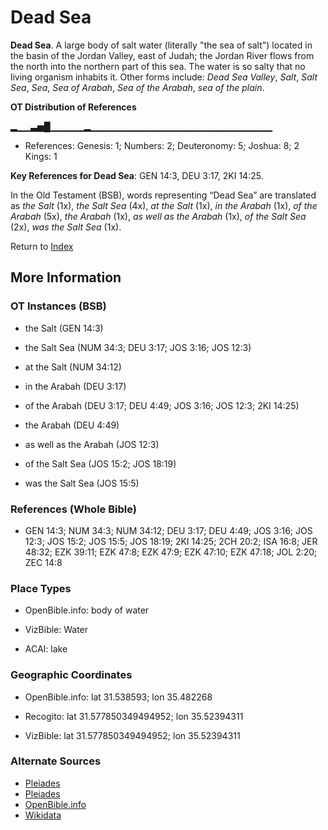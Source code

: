 # Dead Sea
**Dead Sea**. 
A large body of salt water (literally "the sea of salt") located in the basin of the Jordan Valley, east of Judah; the Jordan River flows from the north into the northern part of this sea. The water is so salty that no living organism inhabits it. 
Other forms include: 
*Dead Sea Valley*, *Salt*, *Salt Sea*, *Sea*, *Sea of Arabah*, *Sea of the Arabah*, *sea of the plain*. 


**OT Distribution of References**

▂▁▁▃▅█▁▁▁▁▁▂▁▁▁▁▁▁▁▁▁▁▁▁▁▁▁▁▁▁▁▁▁▁▁▁▁▁▁
* References: Genesis: 1; Numbers: 2; Deuteronomy: 5; Joshua: 8; 2 Kings: 1



**Key References for Dead Sea**: 
GEN 14:3, DEU 3:17, 2KI 14:25. 


In the Old Testament (BSB), words representing “Dead Sea” are translated as 
*the Salt* (1x), *the Salt Sea* (4x), *at the Salt* (1x), *in the Arabah* (1x), *of the Arabah* (5x), *the Arabah* (1x), *as well as the Arabah* (1x), *of the Salt Sea* (2x), *was the Salt Sea* (1x). 




Return to [Index](00-Index.md)

## More Information

### OT Instances (BSB)

* the Salt (GEN 14:3)

* the Salt Sea (NUM 34:3; DEU 3:17; JOS 3:16; JOS 12:3)

* at the Salt (NUM 34:12)

* in the Arabah (DEU 3:17)

* of the Arabah (DEU 3:17; DEU 4:49; JOS 3:16; JOS 12:3; 2KI 14:25)

* the Arabah (DEU 4:49)

* as well as the Arabah (JOS 12:3)

* of the Salt Sea (JOS 15:2; JOS 18:19)

* was the Salt Sea (JOS 15:5)



### References (Whole Bible)

* GEN 14:3; NUM 34:3; NUM 34:12; DEU 3:17; DEU 4:49; JOS 3:16; JOS 12:3; JOS 15:2; JOS 15:5; JOS 18:19; 2KI 14:25; 2CH 20:2; ISA 16:8; JER 48:32; EZK 39:11; EZK 47:8; EZK 47:9; EZK 47:10; EZK 47:18; JOL 2:20; ZEC 14:8


### Place Types

* OpenBible.info: body of water

* VizBible: Water

* ACAI: lake



### Geographic Coordinates

* OpenBible.info: lat 31.538593; lon 35.482268

* Recogito: lat 31.577850349494952; lon 35.52394311

* VizBible: lat 31.577850349494952; lon 35.52394311



### Alternate Sources

* [Pleiades](https://pleiades.stoa.org/places/697709)
* [Pleiades](http://pleiades.stoa.org/places/697709)
* [OpenBible.info](https://www.openbible.info/geo/ancient/abed304)
* [Wikidata](http://www.wikidata.org/entity/Q23883)



